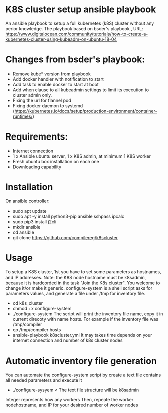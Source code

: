 # K8S cluster setup ansible playbook
An ansible playbook to setup a full kubernetes (k8S) cluster without any perior knowledge. The playbook based on  bsder's playbook , 
URL: https://www.digitalocean.com/community/tutorials/how-to-create-a-kubernetes-cluster-using-kubeadm-on-ubuntu-18-04

# Changes from bsder's playbook:
  * Remove kube* version from playbook
  * Add docker handler with notification to start
  * Add task to enable docker to start at boot
  * Add when clause  to all kubeadmin settings to limit its execution to cluster admin only.
  * Fixing the url for flannel pod
  * Fixing docker daemon to systemd (https://kubernetes.io/docs/setup/production-environment/container-runtimes/)

# Requirements:
  * Internet connection
  * 1 x Ansible ubuntu server, 1 x K8S admin, at minimum 1 K8S worker
  * Fresh ubuntu box installation on each one
  * Downloading capability

# Installation
On ansible controller:
  * sudo apt update 
  * sudo apt -y install python3-pip ansible sshpass ipcalc 
  * sudo pip3 install j2cli
  * mkdir ansible
  * cd ansible
  * git clone https://github.com/compilereg/k8scluster

# Usage
To setup a K8S cluster, 1st you have to set some parameters as hostnames, and IP addresses. 
Note: the K8S node hostname must be k8sadmin, because it is hardcorded in the task "Join the K8s cluster". You welcome to change it/or make it generic.
configure-system is a shell script asks for parameters values, and generate a file under /tmp for inventory file. 
  * cd k8s_cluster
  * chmod +x configure-system
  * ./configure-system
The script will print the inventory file name, copy it in current direcoty with name hosts. For example if the inventory file was /tmp/compiler
  * cp /tmp/compiler hosts
  * ansible-playbook k8scluster.yml
It may takes time depends on your internet connection and number of k8s cluster nodes

# Automatic inventory file generation
You can automate the configure-system script by create a text file contains all needed parameters and execute it 
 * ./configure-sysyem < <text file name>
The text file structure will be
k8sadmin
<K8s Admin IP>
Integer represents how any workers
<Worker node hostname>
<Worker node IP>
<Administrator username>
<Administrator password>
<sudo password>
<NIC name used in the clusteR>
Then, repeate the worker nodehostname, and IP for your desired number of worker nodes
